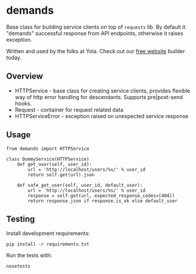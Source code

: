 # demands

Base class for building service clients on top of `requests` lib.  By default it
"demands" successful response from API endpoints, otherwise it raises exception.

Written and used by the folks at Yola. Check out our [free website][1] builder today.

## Overview

- HTTPService - base class for creating service clients, provides flexible way of http error handling
for descendants.  Supports pre|post-send hooks.
- Request - container for request related data
- HTTPServiceError - exception raised on unexpected service response

## Usage
    from demands import HTTPService

    class DummyService(HTTPService)
        def get_user(self, user_id):
            url = 'http://localhost/users/%s/' % user_id
            return self.get(url).json

        def safe_get_user(self, user_id, default_user):
            url = 'http://localhost/users/%s/' % user_id
            response = self.get(url, expected_response_codes=[404])
            return response.json if response.is_ok else default_user

## Testing

Install development requirements:

    pip install -r requirements.txt

Run the tests with:

    nosetests

[1]:https://www.yola.com/
